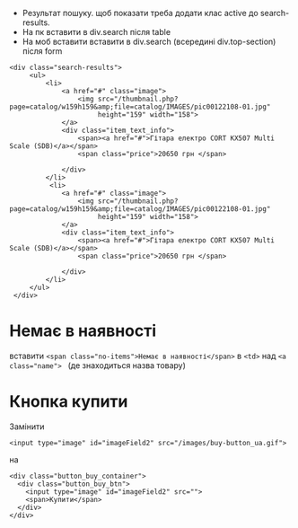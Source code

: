   - Результат пошуку. щоб показати треба додати клас active до search-results.
  - На пк вставити в div.search після table
  - На моб вставити вставити в div.search (всередині div.top-section) після form
   ```
   <div class="search-results">
        <ul>
            <li>
                <a href="#" class="image">
                    <img src="/thumbnail.php?page=catalog/w159h159&amp;file=catalog/IMAGES/pic00122108-01.jpg"
                         height="159" width="158">
                </a>
                <div class="item_text_info">
                    <span><a href="#">Гітара електро CORT KX507 Multi Scale (SDB)</a></span>
                    <span class="price">20650 грн </span>

                </div>
            </li>
             <li>
                <a href="#" class="image">
                    <img src="/thumbnail.php?page=catalog/w159h159&amp;file=catalog/IMAGES/pic00122108-01.jpg"
                         height="159" width="158">
                </a>
                <div class="item_text_info">
                    <span><a href="#">Гітара електро CORT KX507 Multi Scale (SDB)</a></span>
                    <span class="price">20650 грн </span>

                </div>
            </li>
        </ul>
    </div>
```

# Немає в наявності
вставити ```<span class="no-items">Немає в наявності</span>``` в ```<td>``` над ```<a class="name"> ``` (де знаходиться назва товару)
# Кнопка купити
Замінити 
```
<input type="image" id="imageField2" src="/images/buy-button_ua.gif">
```
на
```
<div class="button_buy_container">
  <div class="button_buy_btn">
    <input type="image" id="imageField2" src="">
    <span>Купити</span>
  </div>
</div>
```
